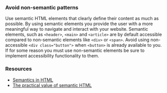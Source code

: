 ### Avoid non-semantic patterns

Use semantic HTML elements that clearly define their content as much as possible. By using semantic elements you provide the user with a more meaningful way to navigate and interact with your website. Semantic elements, such as `<header>`, `<main>` and `<article>` are by default accessible compared to non-semantic elements like `<div>` or `<span>`. Avoid using non-accessible `<div class="button">` when `<button>` is already available to you. If for some reason you must use non-semantic elements be sure to implement accessibility functionality to them.

### Resources
<!-- Whenever possible, include the links to more advanced guide-->
* [Semantics in HTML](https://developer.mozilla.org/en-US/docs/Glossary/Semantics#Semantics_in_HTML)
* [The practical value of semantic HTML](https://www.brucelawson.co.uk/2018/the-practical-value-of-semantic-html/)

<!-- category: (0)-->
<!-- available categories:
    0: accessibility rules that everyone should follow with no exception
    1: accessibility tips that make outstanding user experience
    2: facts about designing for accessibility, testing etc.
-->